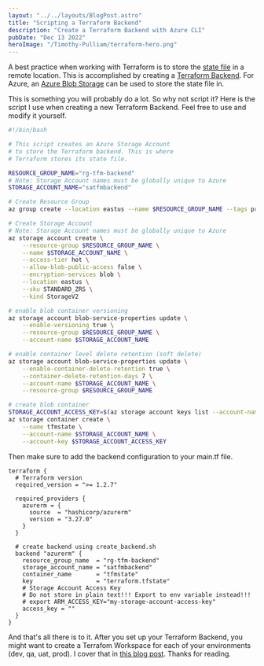 ```yaml
---
layout: "../../layouts/BlogPost.astro"
title: "Scripting a Terraform Backend"
description: "Create a Terraform Backend with Azure CLI"
pubDate: "Dec 13 2022"
heroImage: "/Timothy-Pulliam/terraform-hero.png"
---
```


A best practice when working with Terraform is to store the [state file](https://developer.hashicorp.com/terraform/language/state) in a remote location. This is accomplished by creating a [Terraform Backend](https://developer.hashicorp.com/terraform/language/settings/backends/configuration). For Azure, an [Azure Blob Storage](https://learn.microsoft.com/en-us/azure/storage/blobs/storage-blobs-introduction) can be used to store the state file in.

This is something you will probably do a lot. So why not script it? Here is the script I use when creating a new Terraform Backend. Feel free to use and modify it yourself.

```bash
#!/bin/bash

# This script creates an Azure Storage Account
# to store the Terraform backend. This is where
# Terraform stores its state file.

RESOURCE_GROUP_NAME="rg-tfm-backend"
# Note: Storage Account names must be globally unique to Azure
STORAGE_ACCOUNT_NAME="satfmbackend"

# Create Resource Group
az group create --location eastus --name $RESOURCE_GROUP_NAME --tags project=iac

# Create Storage Account
# Note: Storage Account names must be globally unique to Azure
az storage account create \
    --resource-group $RESOURCE_GROUP_NAME \
    --name $STORAGE_ACCOUNT_NAME \
    --access-tier hot \
    --allow-blob-public-access false \
    --encryption-services blob \
    --location eastus \
    --sku STANDARD_ZRS \
    --kind StorageV2 

# enable blob container versioning
az storage account blob-service-properties update \
    --enable-versioning true \
    --resource-group $RESOURCE_GROUP_NAME \
    --account-name $STORAGE_ACCOUNT_NAME

# enable container level delete retention (soft delete)
az storage account blob-service-properties update \
    --enable-container-delete-retention true \
    --container-delete-retention-days 7 \
    --account-name $STORAGE_ACCOUNT_NAME \
    --resource-group $RESOURCE_GROUP_NAME

# create blob container
STORAGE_ACCOUNT_ACCESS_KEY=$(az storage account keys list --account-name $STORAGE_ACCOUNT_NAME --query "[0].value")
az storage container create \
    --name tfmstate \
    --account-name $STORAGE_ACCOUNT_NAME \
    --account-key $STORAGE_ACCOUNT_ACCESS_KEY
```

Then make sure to add the backend configuration to your main.tf file.

```hcl
terraform {
  # Terraform version
  required_version = ">= 1.2.7"

  required_providers {
    azurerm = {
      source  = "hashicorp/azurerm"
      version = "3.27.0"
    }
  }

  # create backend using create_backend.sh
  backend "azurerm" {
    resource_group_name  = "rg-tfm-backend"
    storage_account_name = "satfmbackend"
    container_name       = "tfmstate"
    key                  = "terraform.tfstate"
    # Storage Account Access Key
    # Do not store in plain text!!! Export to env variable instead!!!
    # export ARM_ACCESS_KEY="my-storage-account-access-key"
    access_key = ""
  }
}
```

And that's all there is to it. After you set up your Terraform Backend, you might want to create a Terrafom Workspace for each of your environments (dev, qa, uat, prod). I cover that in [this blog post](/Timothy-Pulliam/blog/tf-workspaces). Thanks for reading.